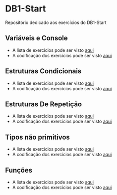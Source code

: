 # DB1-Start
Repositório dedicado aos exercícios do DB1-Start

## Variáveis e Console
* A lista de exercícios pode ser visto [aqui](variaveis-e-console/exercicios.txt)
* A codificação dos exercícios pode ser visto [aqui](variaveis-e-console/app.py) 

## Estruturas Condicionais
* A lista de exercícios pode ser visto [aqui](estruturas-condicionais/exercicios.txt)
* A codificação dos exercícios pode ser visto [aqui](estruturas-condicionais/app.py) 

## Estruturas De Repetição
* A lista de exercícios pode ser visto [aqui](estruturas-de-repeticao/exercicios.txt)
* A codificação dos exercícios pode ser visto [aqui](estruturas-de-repeticao/app.py) 

## Tipos não primitivos
* A lista de exercícios pode ser visto [aqui](tipos-nao-primitivos/exercicios.txt)
* A codificação dos exercícios pode ser visto [aqui](tipos-nao-primitivos/app.py) 

## Funções
* A lista de exercícios pode ser visto [aqui](funcoes/exercicios.txt)
* A codificação dos exercícios pode ser visto [aqui](funcoes/app.py) 




